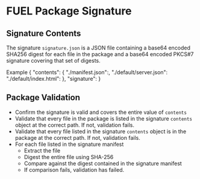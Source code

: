 # FUEL Package Signature

## Signature Contents

The signature `signature.json` is a JSON file containing a base64 encoded SHA256 digest for each file in the package and a base64 encoded PKCS#7 signature covering that set of digests.

Example
{
    "contents": {
        "./manifest.json":<digest>,
        "./default/server.json":<digest>
        "./default/index.html":<digest>
    },
    "signature":<signature>
}

## Package Validation

- Confirm the signature is valid and covers the entire value of `contents`
- Validate that every file in the package is listed in the signature `contents` object at the correct path. If not, validation fails.
- Validate that every file listed in the signature `contents` object is in the package at the correct path. If not, validation fails.
- For each file listed in the signature manifest
  - Extract the file
  - Digest the entire file using SHA-256
  - Compare against the digest contained in the signature manifest
  - If comparison fails, validation has failed.

